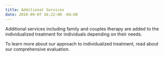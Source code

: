 ```yaml
---
title: Additional Services
date: 2018-09-07 16:22:00 -04:00
---
```


Additional services including family and couples therapy are added to the individualized treatment for individuals depending on their needs.

To learn more about our approach to individualized treatment, read about our comprehensive evaluation.